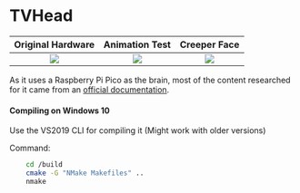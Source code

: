 # TVHead

Original Hardware             |  Animation Test | Creeper Face
:-------------------------:|:-------------------------:|:-------------------------:
![](https://cdn.discordapp.com/attachments/650490503439056908/1078367105650540554/IMG_20211201_152809.jpg)  |  ![](https://cdn.discordapp.com/attachments/650490503439056908/1078367106241921104/20220301_022326.jpg) | ![](https://media.discordapp.net/attachments/650490503439056908/1078367106783002695/20220302_033851.jpg)


As it uses a Raspberry Pi Pico as the brain, most of the content researched for it came from an [official documentation]([https://link](https://datasheets.raspberrypi.com/pico/getting-started-with-pico.pdf)).

#### Compiling on Windows 10
Use the VS2019 CLI for compiling it (Might work with older versions)



Command:
```sh
    cd /build
    cmake -G "NMake Makefiles" ..
    nmake
```
